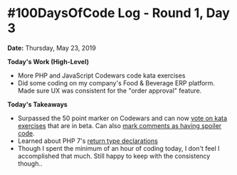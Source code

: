# #100DaysOfCode Log - Round 1, Day 3

**Date:** Thursday, May 23, 2019


**Today's Work (High-Level)**
- More PHP and JavaScript Codewars code kata exercises
- Did some coding on my company's Food & Beverage ERP platform. Made sure UX was consistent for the "order approval" feature.

**Today's Takeaways**
- Surpassed the 50 point marker on Codewars and can now [vote on kata exercises](https://www.dropbox.com/s/gir5l1foet324u1/Screenshot%202019-05-23%2021.06.58.png?dl=0) that are in beta. Can also [mark comments as having spoiler code](https://www.dropbox.com/s/vglaatx02q2rlqi/Screenshot%202019-05-23%2021.16.07.png?dl=0).
- Learned about PHP 7's [return type declarations](https://www.php.net/manual/en/functions.returning-values.php#functions.returning-values.type-declaration)
- Though I spent the minimum of an hour of coding today, I don't feel I accomplished that much. Still happy to keep with the consistency though..
